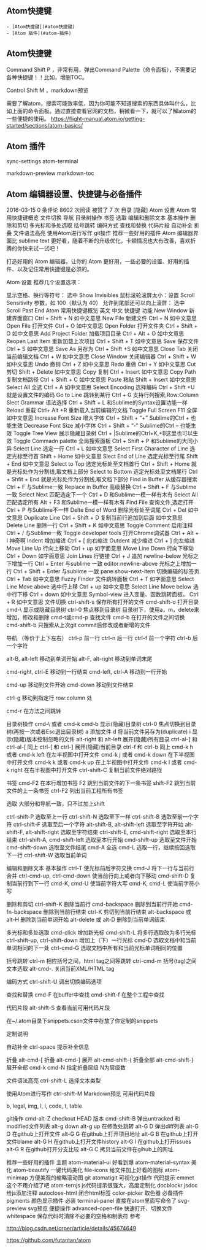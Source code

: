 ## Atom快捷键



<!-- TOC depthFrom:1 depthTo:6 withLinks:1 updateOnSave:1 orderedList:0 -->

    - [Atom快捷键](#atom快捷键)
    - [Atom 插件](#atom-插件)

<!-- /TOC -->

## Atom快捷键



Command Shift P ，非常有用，弹出Command Palette（命令面板），不需要记各种快捷键！！比如，增删TOC。

Control Shift M ，markdown预览

需要了解atom，搜索可能效率低，因为你可能不知道搜索的东西具体叫什么，比如上面的命令面板。通过直接查看官网的文档，稍微看一下，就可以了解atom的一些便捷的使用。
<https://flight-manual.atom.io/getting-started/sections/atom-basics/>


## Atom 插件

sync-settings
atom-terminal

markdown-preview
markdown-toc

## Atom 编辑器设置、快捷键与必备插件
 2016-03-15  0 条评论  8602 次阅读  被赞了 7 次
目录
[隐藏]
Atom 设置
Atom 常用快捷键概览
文件切换
导航
目录树操作
书签
选取
编辑和删除文本
基本操作
删除和剪切
多光标和多处选取
括号跳转
编码方式
查找和替换
代码片段
自动补全
折叠
文件语法高亮
使用Atom进行写作
git操作
推荐一些好用的插件
Atom 编辑器界面比 sublime text 更好看，随着不断的升级优化，卡顿情况也大有改善，喜欢折腾的你快来试一试吧！

打造好用的 Atom 编辑器，让你的 Atom 更好用，一些必要的设置、好用的插件、以及记住常用快捷键是必须的。

Atom 设置
推荐几个设置选项：

显示空格、换行等符号： 选中 Show Invisibles
鼠标滚轮滚屏太小：设置 Scroll Sensitivity 参数，如 100（默认为 40）
允许到尾部还可以向上滚屏： 选中 Scroll Past End
Atom 常用快捷键概览
英文    中文    快捷键    功能
New Window    新建界面窗口    Ctrl + Shift + N    如中文意思
New File    新建文件    Ctrl + N    如中文意思
Open File    打开文件    Ctrl + O    如中文意思
Open Folder    打开文件夹    Ctrl + Shift + O    如中文意思
Add Project Folder    加载项目目录    Ctrl + Alt + O    如中文意思
Reopen Last Item    重新加载上次项目    Ctrl + Shift + T    如中文意思
Save    保存文件    Ctrl + S    如中文意思
Save As    另存为    Ctrl + Shift +S    如中文意思
Close Tab    关闭当前编辑文档    Ctrl + W    如中文意思
Close Window    关闭编辑器    Ctrl + Shift + W    如中文意思
Undo    撤销    Ctrl + Z    如中文意思
Redo    重做    Ctrl + Y    如中文意思
Cut    剪切    Shift + Delete    如中文意思
Copy    复制    Ctrl + Insert    如中文意思
Copy Path    复制文档路径    Ctrl + Shift + C    如中文意思
Paste    粘贴    Shift + Insert    如中文意思
Select All    全选    Ctrl + A    如中文意思
Select Encoding    选择编码    Ctrl + Shift +U    就是设置文件的编码
Go to Line    跳转到某行    Ctrl + G    支持行列搜索,Row:Column
Slect Grammar    语法选择    Ctrl + Shift + L    和Sublime的Syntax设置功能一样
Reload    重载    Ctrl+ Alt +R    重新载入当前编辑的文档
Toggle Full Screen    F11    全屏    如中文意思
Increase Font Size    增大字体    Ctrl + Shift + “+”    Sublime的Ctrl + 也能生效
Decrease Font Size    减小字体    Ctrl + Shift + “-“    Sublime的Ctrl – 也能生效
Toggle Tree View    展示隐藏目录树    Ctrl + |Sublime的Ctrl+K,+B这里也可以生效
Toggle Commadn palette    全局搜索面板    Ctrl + Shift + P    和Sublime的大同小异
Select Line    选定一行    Ctrl + L    如中文意思
Select First Character of Line    选定光标至行首    Shift + Home    如中文意思
Slect End of Line    选定光标至行尾    Shift + End    如中文意思
Select to Top    选定光标处至文档首行    Ctrl + Shift + Home    就是光标处作为分割线,取文档上部分
Select to Bottom    选定光标处至文档尾行    Ctrl + Shfit + End    就是光标处作为分割线,取文档下部分
Find in Buffer    从缓存器搜索    Ctrl + F    与Sublime一致
Replace in Buffer    高级替换    Ctrl + Shift + F    与Sublime一致
Select Next    匹配选定下一个    Ctrl + D    和Sublime一模一样有木有
Select All    匹配选定所有    Alt + F3    和Sublime一模一样有木有
Find File    查询文件,选定打开    Ctrl + P    与Sublime不一样
Delte End of Word    删除光标处至词尾    Ctrl + Del    如中文意思
Duplicate Line    Ctrl + Shift + D    复制当前行追加到后面    如中文意思
Delete Line    删除一行    Ctrl + Shift + K    如中文意思
Toggle Comment    启用注释    Ctrl + /    与Sublime一致
Toggle developer tools    打开Chrome调试器    Ctrl + Alt + I    神奇啊
Indent    增加缩进    Ctrl + [    向右缩进
Outdent    减少缩进    Ctrl + ]    向左缩进
Move Line Up    行向上移动    Ctrl + up    如字面意思
Move Line Down    行向下移动    Ctrl + Down    如字面意思
Join Lines    行链接    Ctrl + J    追加
newline-below    光标之下增加一行    Ctrl + Enter    与sublime 一致
editor:newline-above    光标之上增加一行    Ctrl + Shift + Enter    与sublime 一致
pane:show-next-item    切换编辑的标签页    Ctrl + Tab    如中文意思
Fuzzy Finder    文件跳转面板    Ctrl + T    如字面意思
Select Line Move above    选中行上移    Ctrl + up    如中文意思
Select Line Move below    选中行下移    Ctrl + down    如中文意思
Symbol-view    进入变量、函数跳转面板。    Ctrl + R    如中文意思
文件切换
ctrl-shift-s 保存所有打开的文件
cmd-shift-o 打开目录
cmd-\ 显示或隐藏目录树
ctrl-0 焦点移到目录树
目录树下，使用a，m，delete来增加，修改和删除
cmd-t或cmd-p 查找文件
cmd-b 在打开的文件之间切换
cmd-shift-b 只搜索从上次git commit后修改或者新增的文件

导航
（等价于上下左右）
ctrl-p 前一行
ctrl-n 后一行
ctrl-f 前一个字符
ctrl-b 后一个字符

alt-B, alt-left 移动到单词开始
alt-F, alt-right 移动到单词末尾

cmd-right, ctrl-E 移动到一行结束
cmd-left, ctrl-A 移动到一行开始

cmd-up 移动到文件开始
cmd-down 移动到文件结束

ctrl-g 移动到指定行 row:column 处

cmd-r 在方法之间跳转

目录树操作
cmd-\ 或者 cmd-k cmd-b 显示(隐藏)目录树
ctrl-0 焦点切换到目录树(再按一次或者Esc退出目录树)
a 添加文件
d 将当前文件另存为(duplicate)
i 显示(隐藏)版本控制忽略的文件
alt-right 和 alt-left 展开(隐藏)所有目录
ctrl-al-] 和 ctrl-al-[ 同上
ctrl-[ 和 ctrl-] 展开(隐藏)当前目录
ctrl-f 和 ctrl-b 同上
cmd-k h 或者 cmd-k left 在左半视图中打开文件
cmd-k j 或者 cmd-k down 在下半视图中打开文件
cmd-k k 或者 cmd-k up 在上半视图中打开文件
cmd-k l 或者 cmd-k right 在右半视图中打开文件
ctrl-shift-C 复制当前文件绝对路径

书签
cmd-F2 在本行增加书签
F2 跳到当前文件的下一条书签
shift-F2 跳到当前文件的上一条书签
ctrl-F2 列出当前工程所有书签

选取
大部分和导航一致，只不过加上shift

ctrl-shift-P 选取至上一行
ctrl-shift-N 选取至下一样
ctrl-shift-B 选取至前一个字符
ctrl-shift-F 选取至后一个字符
alt-shift-B, alt-shift-left 选取至字符开始
alt-shift-F, alt-shift-right 选取至字符结束
ctrl-shift-E, cmd-shift-right 选取至本行结束
ctrl-shift-A, cmd-shift-left 选取至本行开始
cmd-shift-up 选取至文件开始
cmd-shift-down 选取至文件结尾
cmd-A 全选
cmd-L 选取一行，继续按回选取下一行
ctrl-shift-W 选取当前单词

编辑和删除文本
基本操作
ctrl-T 使光标前后字符交换
cmd-J 将下一行与当前行合并
ctrl-cmd-up, ctrl-cmd-down 使当前行向上或者向下移动
cmd-shift-D 复制当前行到下一行
cmd-K, cmd-U 使当前字符大写
cmd-K, cmd-L 使当前字符小写

删除和剪切
ctrl-shift-K 删除当前行
cmd-backspace 删除到当前行开始
cmd-fn-backspace 删除到当前行结束
ctrl-K 剪切到当前行结束
alt-backspace 或 alt-H 删除到当前单词开始
alt-delete 或 alt-D 删除到当前单词结束

多光标和多处选取
cmd-click 增加新光标
cmd-shift-L 将多行选取改为多行光标
ctrl-shift-up, ctrl-shift-down 增加上（下）一行光标
cmd-D 选取文档中和当前单词相同的下一处
ctrl-cmd-G 选取文档中所有和当前光标单词相同的位置

括号跳转
ctrl-m 相应括号之间，html tag之间等跳转
ctrl-cmd-m 括号(tag)之间文本选取
alt-cmd-. 关闭当前XML/HTML tag

编码方式
ctrl-shift-U 调出切换编码选项

查找和替换
cmd-F 在buffer中查找
cmd-shift-f 在整个工程中查找

代码片段
alt-shift-S 查看当前可用代码片段

在~/.atom目录下snippets.cson文件中存放了你定制的snippets

定制说明

自动补全
ctrl-space 提示补全信息

折叠
alt-cmd-[ 折叠
alt-cmd-] 展开
alt-cmd-shift-{ 折叠全部
alt-cmd-shift-} 展开全部
cmd-k cmd-N 指定折叠层级 N为层级数

文件语法高亮
ctrl-shift-L 选择文本类型

使用Atom进行写作
ctrl-shift-M Markdown预览
可用代码片段

b, legal, img, l, i, code, t, table

git操作
cmd-alt-Z checkout HEAD 版本
cmd-shift-B 弹出untracked 和 modified文件列表
alt-g down alt-g up 在修改处跳转
alt-G D 弹出diff列表
alt-G O 在github上打开文件
alt-G G 在github上打开项目地址
alt-G B 在github上打开文件blame
alt-G H 在github上打开文件history
alt-G I 在github上打开issues
alt-G R 在github打开分支比较
alt-G C 拷贝当前文件在gihub上的网址

推荐一些好用的插件
主题
atom-material-ui 好看到爆
atom-material-syntax
美化
atom-beautify 一键代码美化
file-icons 给文件加上好看的图标
atom-minimap 方便美观的缩略滚动图
git
atomatigit 可视化git操作
代码提示
emmet 这个不用介绍了吧
atom-ternjs js代码提示很强大，高度定制化
docblockr jsdoc 给js添加注释
autoclose-html 闭合html标签
color-picker 取色器 必备插件
pigments 颜色显示插件 必装
terminal-panel 直接在atom里面写命令了
svg-preview svg预览
便捷操作
advanced-open-file 快速打开、切换文件
whitespace 保存代码时清除不必要的空格和制表符
参考

http://blog.csdn.net/crper/article/details/45674649

https://github.com/futantan/atom
